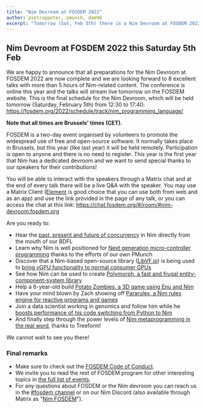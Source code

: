 ```yaml
---
title: "Nim Devroom at FOSDEM 2022"
author: pietroppeter, pmunch, dom96
excerpt: "Tomorrow (Sat, Feb 5th) there is a Nim Devroom at FOSDEM 2022"
---
```


## Nim Devroom at FOSDEM 2022 this Saturday 5th Feb

We are happy to announce that all preparations for the Nim Devroom at FOSDEM 2022 are now complete and
we are looking forward to 8 excellent talks with more than 5 hours of Nim-related content. The conference is online this year
and the talks will stream live tomorrow on the FOSDEM website. This is the final schedule for the Nim Devroom, which will be
held tomorrow (Saturday, February 5th) from 12:30 to 17:40: https://fosdem.org/2022/schedule/track/nim_programming_language/

**Note that all times are Brussels' times (CET).**

FOSDEM is a two-day event organised by volunteers to promote the widespread use of free and open-source software.
It normally takes place in Brussels, but this year (like last year) it will be held remotely. Participation is open to anyone
and there is no need to register. This year is the first year that Nim has a dedicated devroom and we want to send special
thanks to our speakers for their contributions!

You will be able to interact with the speakers through a Matrix chat and at the end of every talk there will be a live Q&A with
the speaker. You may use a Matrix Client ([Element](https://element.io) is good choice that you can use both from web and as an
app) and use the link provided in the page of any talk, or you can access the chat at this link:
https://chat.fosdem.org/#/room/#nim-devroom:fosdem.org

Are you ready to:

* Hear the [past, present and future of concurrency](https://fosdem.org/2022/schedule/event/nim_concurrency/)
  in Nim directly from the mouth of our BDFL
* Learn why Nim is well positioned for [Next generation micro-controller programming](https://fosdem.org/2022/schedule/event/nim_ngmicrocontrollers/)
  thanks to the efforts of our own PMunch
* Discover that a Nim-based open-source library ([LibVF.io](https://github.com/Arc-Compute/libvf.io))
  is being used to [bring vGPU functionality to normal consumer GPUs](https://fosdem.org/2022/schedule/event/nim_libvfio/)
* See how Nim can be used to create [Polymorph, a fast and frugal entity-component-system library](https://fosdem.org/2022/schedule/event/nim_polymorph/)
* Help a 6-year-old build [Potato Zombies, a 3D game using Enu and Nim](https://fosdem.org/2022/schedule/event/nim_potatozombies/)
* Have your mind blown by Zach showing off [Pararules, a Nim rules engine for reactive programs and games](https://fosdem.org/2022/schedule/event/nim_pararules/)
* Join a data scientist working in genomics and follow him while he [boosts performance of his code switching from Python to Nim](https://fosdem.org/2022/schedule/event/nim_hpcfrompythontonim/)
* And finally step through the power levels of [Nim metaprogramming in the real word](https://fosdem.org/2022/schedule/event/nim_metaprogramming/), thanks to Treeform!

We cannot wait to see you there!

### Final remarks

- Make sure to check out the [FOSDEM Code of Conduct](https://fosdem.org/2022/practical/conduct/).
- We invite you to read the rest of FOSDEM program for other interesting topics in [the full list of events](https://fosdem.org/2022/schedule/events/).
- For any questions about FOSDEM or the Nim devroom you can reach us in the [#fosdem channel](https://discord.com/channels/371759389889003530/909464670098833409) or on our Nim Discord (also available through Matrix as "[Nim FOSDEM](https://matrix.to/#/#nim-fosdem:matrix.org)").
